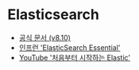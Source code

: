 # Elasticsearch

- [공식 문서 (v8.10)](https://www.elastic.co/guide/en/elasticsearch/reference/8.10/index.html)
- [인프런 'ElasticSearch Essential'](https://www.inflearn.com/course/elasticsearch-essential)
- [YouTube '처음부터 시작하는 Elastic'](https://www.youtube.com/playlist?list=PLhFRZgJc2afp0gaUnQf68kJHPXLG16YCf)
